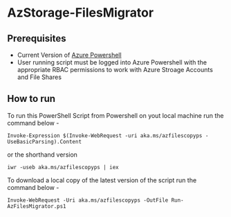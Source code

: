 # AzStorage-FilesMigrator

## Prerequisites

* Current Version of [Azure Powershell](https://docs.microsoft.com/en-us/powershell/azure/install-az-p)
* User running script must be logged into Azure Powershell with the appropriate RBAC permissions to work with Azure Stroage Accounts and File Shares

## How to run

To run this PowerShell Script from Powershell on yout local machine run the command below -

`Invoke-Expression $(Invoke-WebRequest -uri aka.ms/azfilescopyps -UseBasicParsing).Content`
 
or the shorthand version 

`iwr -useb aka.ms/azfilescopyps | iex`

To download a local copy of the latest version of the script run the command below -

 `Invoke-WebRequest -Uri aka.ms/azfilescopyps -OutFile Run-AzFilesMigrator.ps1`